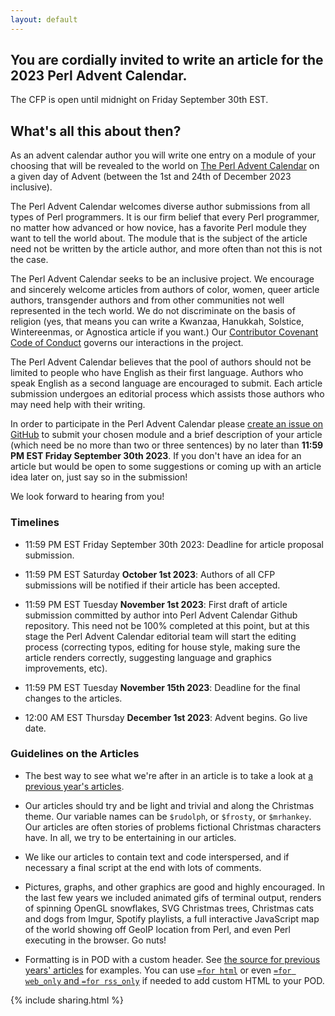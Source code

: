```yaml
---
layout: default
---
```


## You are cordially invited to write an article for the 2023 Perl Advent Calendar.

The CFP is open until midnight on Friday September 30th EST.

## What's all this about then?

As an advent calendar author you will write one entry on a module of your
choosing that will be revealed to the world on
[The Perl Advent Calendar](https://www.perladvent.org/)
on a given day of Advent (between the 1st and 24th of December 2023 inclusive).

The Perl Advent Calendar welcomes diverse author submissions from all types of
Perl programmers.  It is our firm belief that every Perl programmer, no matter
how advanced or how novice, has a favorite Perl module they want to tell the
world about.  The module that is the subject of the article need not be written
by the article author, and more often than not this is not the case.

The Perl Advent Calendar seeks to be an inclusive project.
We encourage and sincerely welcome articles from authors of color,
women, queer article authors, transgender authors and from other communities
not well represented in the tech world.  We do not discriminate on the basis
of religion (yes, that means you can write a Kwanzaa, Hanukkah, Solstice,
Wintereenmas, or Agnostica article if you want.)  Our
[Contributor Covenant Code of Conduct](https://github.com/perladvent/Perl-Advent/blob/main/code-of-conduct.md)
governs our interactions in the project.

The Perl Advent Calendar believes that the pool of authors should not be
limited to people who have English as their first language.  Authors who speak
English as a second language are encouraged to submit.  Each article submission
undergoes an editorial process which assists those authors who may need help
with their writing.

In order to participate in the Perl Advent Calendar please [create an issue on
GitHub](https://github.com/perladvent/Perl-Advent/issues/new?assignees=&labels=article&template=i-want-to-write-an-article.md&title=)
to submit your chosen module and a brief description of your article (which need
be no more than two or three sentences) by no later than **11:59 PM EST Friday
September 30th 2023**.  If you don't have an idea for an article but would
be open to some suggestions or coming up with an article idea later on, just say
so in the submission!

We look forward to hearing from you!

### Timelines ###

* 11:59 PM EST Friday September 30th 2023: Deadline for article proposal
  submission.

* 11:59 PM EST Saturday **October 1st 2023**: Authors of all CFP submissions will
  be notified if their article has been accepted.

* 11:59 PM EST Tuesday **November 1st 2023**: First draft of article submission
  committed by author into Perl Advent Calendar Github repository.  This need
  not be 100% completed at this point, but at this stage the Perl Advent
  Calendar editorial team will start the editing process (correcting typos,
  editing for house style, making sure the article renders correctly, suggesting
  language and graphics improvements, etc).

* 11:59 PM EST Tuesday **November 15th 2023**: Deadline for the final changes
  to the articles.

* 12:00 AM EST Thursday **December 1st 2023**: Advent begins.  Go live date.

### Guidelines on the Articles ###

- The best way to see what we're after in an article is to take a look at
  [a previous year's articles](https://www.perladvent.org/2022/).

- Our articles should try and be light and trivial and along the Christmas theme.
Our variable names can be `$rudolph`, or `$frosty`, or `$mrhankey`.  Our articles
are often stories of problems fictional Christmas characters have.  In all, we
try to be entertaining in our articles.

- We like our articles to contain text and code interspersed, and if necessary a final script at the end with lots of comments.

- Pictures, graphs, and other graphics are good and highly encouraged.  In the last few years we included animated gifs of terminal output, renders of spinning OpenGL snowflakes, SVG Christmas trees, Christmas cats and dogs from Imgur, Spotify playlists, a full interactive JavaScript map of the world showing off GeoIP location from Perl, and even Perl executing in the browser.  Go nuts!

- Formatting is in POD with a custom header.  See [the source for previous years' articles](https://github.com/perladvent/Perl-Advent/tree/main/2022/articles) for examples.  You can use [`=for html`](https://github.com/perladvent/Perl-Advent/blame/main/2015/articles/2015-12-02.pod#L75) or even [`=for web_only` and `=for rss_only`](https://github.com/perladvent/Perl-Advent/blame/main/2015/articles/2015-12-01.pod#L7) if needed to add custom HTML to your POD.

{% include sharing.html %}
